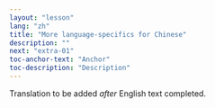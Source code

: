 ```yaml
---
layout: "lesson"
lang: "zh"
title: "More language-specifics for Chinese"
description: ""
next: "extra-01"
toc-anchor-text: "Anchor"
toc-description: "Description"
---
```


Translation to be added _after_ English text completed.
